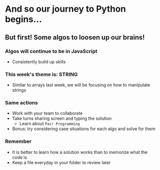 # And so our journey to Python begins...

## But first! Some algos to loosen up our brains!

### Algos will continue to be in JavaScript
- Consistently build up skills

### This week's theme is: STRING
- Similar to arrays last week, we will be focusing on how to manipulate strings

### Same actions
- Work with your team to collaborate
- Take turns sharing screen and typing the solution
    - Learn about `Pair Programming`
- Bonus: try considering case situations for each algo and solve for them

### Remember
- It is better to learn how a solution works than to memorize what the code is
- Keep a file everyday in your folder to review later